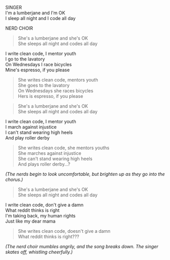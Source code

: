 SINGER  
I'm a lumberjane and I'm OK  
I sleep all night and I code all day  

NERD CHOIR  
> She's a lumberjane and she's OK  
> She sleeps all night and codes all day  

I write clean code, I mentor youth  
I go to the lavatory  
On Wednesdays I race bicycles  
Mine's espresso, if you please  

> She writes clean code, mentors youth  
> She goes to the lavatory  
> On Wednesdays she races bicycles  
> Hers is espresso, if you please  

> She's a lumberjane and she's OK  
> She sleeps all night and codes all day  

I write clean code, I mentor youth  
I march against injustice  
I can't stand wearing high heels  
And play roller derby  

> She writes clean code, she mentors youths  
> She marches against injustice  
> She can't stand wearing high heels  
> And plays roller derby...?  

*(The nerds begin to look uncomfortable, but brighten up as they go into the chorus.)*

> She's a lumberjane and she's OK  
> She sleeps all night and codes all day  

I write clean code, don't give a damn  
What reddit thinks is right  
I'm taking back, my human rights  
Just like my dear mama  

> She writes clean code, doesn't give a damn  
> What reddit thinks is right???  

*(The nerd choir mumbles angrily, and the song breaks down. The singer skates off, whistling cheerfully.)*

